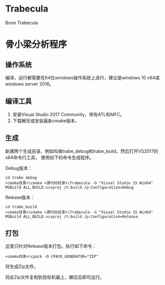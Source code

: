 ﻿# Trabecula
Bone Trabecula

# 骨小梁分析程序

## 操作系统

编译，运行都需要在64位windows操作系统上进行，建议是windows 10 x64或windows server 2016。

## 编译工具

1. 安装Visual Studio 2017 Community，带有ATL和MFC。
1. 下载解压或安装最新cmake版本。

## 生成

新建两个生成目录，例如叫做trabe_debug和trabe_build，然后打开VS2017的x64命令行工具，
使用如下的命令生成程序。

Debug版本：

```
cd trabe_debug
<cmake目录>\cmake <源代码目录>\Trabecula -G "Visual Studio 15 Win64"
MSBuild ALL_BUILD.vcxproj /t:build /p:Configuration=Debug
```

Release版本：

```
cd trabe_build
<cmake目录>\cmake <源代码目录>\Trabecula -G "Visual Studio 15 Win64"
MSBuild ALL_BUILD.vcxproj /t:build /p:Configuration=Release
```

## 打包

这里只针对Release版本打包。执行如下命令：

```
<cmake目录>\cpack -D CPACK_GENERATOR="ZIP"
```

将生成Zip文件。

将此Zip文件复制到目标机器上，解压后即可运行。
